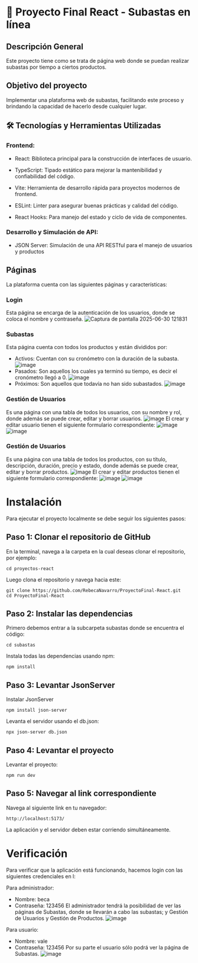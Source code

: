 # 💸 Proyecto Final React - Subastas en línea 
## Descripción General
Este proyecto tiene como se trata de página web donde se puedan realizar subastas por tiempo a ciertos productos.

## Objetivo del proyecto
Implementar una plataforma web de subastas, facilitando este proceso y brindando la capacidad de hacerlo desde cualquier lugar.

## 🛠️ Tecnologías y Herramientas Utilizadas
### Frontend:
- React: Biblioteca principal para la construcción de interfaces de usuario.

- TypeScript: Tipado estático para mejorar la mantenibilidad y confiabilidad del código.

- Vite: Herramienta de desarrollo rápida para proyectos modernos de frontend.

- ESLint: Linter para asegurar buenas prácticas y calidad del código.

- React Hooks: Para manejo del estado y ciclo de vida de componentes.

### Desarrollo y Simulación de API:
- JSON Server: Simulación de una API RESTful para el manejo de usuarios y productos

## Páginas
La plataforma cuenta con las siguientes páginas y características:
### Login
Esta página se encarga de la autenticación de los usuarios, donde se coloca el nombre y contraseña.
![Captura de pantalla 2025-06-30 121831](https://github.com/user-attachments/assets/be8329c0-7d00-4ad2-8247-ed5946b562b9)
### Subastas
Esta página cuenta con todos los productos y están divididos por:
- Activos: Cuentan con su cronómetro con la duración de la subasta.
  ![image](https://github.com/user-attachments/assets/50bb6eda-137d-44e4-b4ee-b39d3e8e235f)
- Pasados: Son aquellos los cuales ya terminó su tiempo, es decir el cronómetro llegó a 0.
  ![image](https://github.com/user-attachments/assets/c67827fc-55a1-445a-bda4-a6e39a8a91cb)
- Próximos: Son aquellos que todavía no han sido subastados.
![image](https://github.com/user-attachments/assets/cf913ade-e828-4371-bb2d-643e8807f986) 
### Gestión de Usuarios
Es una página con una tabla de todos los usuarios, con su nombre y rol, donde además se puede crear, editar y borrar usuarios.
![image](https://github.com/user-attachments/assets/b5b481a8-bfd8-4c2e-bdb0-ea0c2f7adaa1)
El crear y editar usuario tienen el siguiente formulario correspondiente:
![image](https://github.com/user-attachments/assets/42013603-fec6-4ac0-ad4b-1dea77cd5cf1)
![image](https://github.com/user-attachments/assets/f4244510-d86f-4edb-a90a-3843624f93e6)
### Gestión de Usuarios
Es una página con una tabla de todos los productos, con su título, descripción, duración, precio y estado, donde además se puede crear, editar y borrar productos.
![image](https://github.com/user-attachments/assets/cc3b11a6-961e-4318-9d61-5444ad57d6da)
El crear y editar productos tienen el siguiente formulario correspondiente:
![image](https://github.com/user-attachments/assets/4cce54e9-0db0-4109-a57f-8e248db5efaa)
![image](https://github.com/user-attachments/assets/1c09617e-010d-4771-810e-8093449e50a6)

# Instalación
Para ejecutar el proyecto localmente se debe seguir los siguientes pasos:
## Paso 1: Clonar el repositorio de GitHub
En la terminal, navega a la carpeta en la cual deseas clonar el repositorio, por ejemplo:
```
cd proyectos-react
```
Luego clona el repositorio y navega hacia este:
```
git clone https://github.com/RebecaNavarro/ProyectoFinal-React.git
cd ProyectoFinal-React
```
## Paso 2: Instalar las dependencias
Primero debemos entrar a la subcarpeta subastas donde se encuentra el código:
```
cd subastas
```
Instala todas las dependencias usando npm:
```
npm install
```
## Paso 3: Levantar JsonServer
Instalar JsonServer
```
npm install json-server
```
Levanta el servidor usando el db.json:
```
npx json-server db.json
```
## Paso 4: Levantar el proyecto
Levantar el proyecto:
```
npm run dev
```
## Paso 5: Navegar al link correspondiente
Navega al siguiente link en tu navegador:
```
http://localhost:5173/
```
La aplicación y el servidor deben estar corriendo simultáneamente.

# Verificación
Para verificar que la aplicación está funcionando, hacemos login con las siguientes credenciales en l:

Para administrador:
- Nombre: beca
- Contraseña: 123456
  El administrador tendrá la posibilidad de ver las páginas de Subastas, donde se llevarán a cabo las subastas; y Gestión de Usuarios y Gestión de Productos.
![image](https://github.com/user-attachments/assets/551f36b7-f771-40d0-ac68-bcc6984dec0f)

Para usuario:
- Nombre: vale
- Contraseña: 123456
  Por su parte el usuario sólo podrá ver la página de Subastas.
  ![image](https://github.com/user-attachments/assets/fee73d51-7aa9-48d7-a3a5-f48d6a7d8da7)
